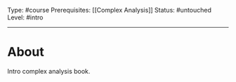 Type: #course
Prerequisites: [[Complex Analysis]]
Status: #untouched 
Level: #intro 

----
# About

Intro complex analysis book.